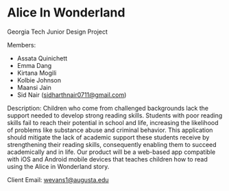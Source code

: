 # Alice In Wonderland

Georgia Tech Junior Design Project

Members:
* Assata Quinichett
* Emma Dang
* Kirtana Mogili
* Kolbie Johnson
* Maansi Jain
* Sid Nair (sidharthnair0711@gmail.com)

Description: Children who come from challenged backgrounds lack the support needed to develop strong reading skills. Students with poor reading skills fail to reach their potential in school and life, increasing the likelihood of problems like substance abuse and criminal behavior. This application should mitigate the lack of academic support these students receive by strengthening their reading skills, consequently enabling them to succeed academically and in life. Our product will be a web-based app compatible with iOS and Android mobile devices that teaches children how to read using the Alice in Wonderland story.



Client Email: wevans1@augusta.edu